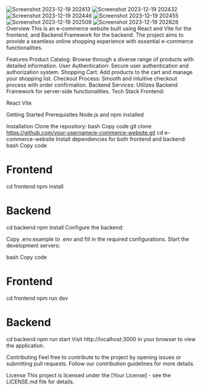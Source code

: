 ![Screenshot 2023-12-19 202413](https://github.com/Vaibhavpan02/E-commerce/assets/89473295/2b1c388c-f427-4ab3-bd92-a4ea69c75687)
![Screenshot 2023-12-19 202432](https://github.com/Vaibhavpan02/E-commerce/assets/89473295/cb8f7e2f-f998-42aa-ad61-c7b87296c071)
![Screenshot 2023-12-19 202446](https://github.com/Vaibhavpan02/E-commerce/assets/89473295/b6d2c1bc-7d3b-4e55-90f0-8c9caaf2f1aa)
![Screenshot 2023-12-19 202455](https://github.com/Vaibhavpan02/E-commerce/assets/89473295/2d8e6403-1d8f-45bf-b6b2-f679ecb0f794)
![Screenshot 2023-12-19 202509](https://github.com/Vaibhavpan02/E-commerce/assets/89473295/9416e2b1-29ad-4c5c-ba51-57df0a9fb2ad)
![Screenshot 2023-12-19 202828](https://github.com/Vaibhavpan02/E-commerce/assets/89473295/b7e96956-1f6e-4323-a025-0a0924016dbc)
Overview
This is an e-commerce website built using React and Vite for the frontend, and Backend Framework for the backend. The project aims to provide a seamless online shopping experience with essential e-commerce functionalities.

Features
Product Catalog: Browse through a diverse range of products with detailed information.
User Authentication: Secure user authentication and authorization system.
Shopping Cart: Add products to the cart and manage your shopping list.
Checkout Process: Smooth and intuitive checkout process with order confirmation.
Backend Services: Utilizes Backend Framework for server-side functionalities.
Tech Stack
Frontend:

React
Vite

Getting Started
Prerequisites
Node.js and npm installed

Installation
Clone the repository:
bash
Copy code
git clone https://github.com/your-username/e-commerce-website.git
cd e-commerce-website
Install dependencies for both frontend and backend:
bash
Copy code
# Frontend
cd frontend
npm install

# Backend
cd backend
npm install
Configure the backend:

Copy .env.example to .env and fill in the required configurations.
Start the development servers:

bash
Copy code
# Frontend
cd frontend
npm run dev

# Backend
cd backend
npm run start
Visit http://localhost:3000 in your browser to view the application.

Contributing
Feel free to contribute to the project by opening issues or submitting pull requests. Follow our contribution guidelines for more details.

License
This project is licensed under the [Your License] - see the LICENSE.md file for details.
